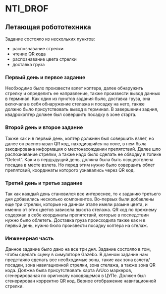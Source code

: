 # NTI_DROF
## Летающая робототехника
Задание состояло из нескольких пунктов:
- распознавание стрелки
- чтение QR кода
- распознавание цвета стрелки
- доставка груза
### Первый день и первое задание
Необходимо было произвести взлет коптера, далее обнаружить стрелку и определить ее направление, также произвести вывод данных в терминал. Как один из пунктов задания было, доставка груза, она включала в себя обнаружение стелажа и посадку на него, также должно было присутствовать вывод в терминал. В завершении задния, квадрокоптер должен был совершить посадку в зоне старта.
### Второй день и второе задание
Также как и в первый день, коптер должнен был совершить взлет, но далее он распознавал QR код, находившийся на поле, в нем была закодирована информация о местонахождении препятствий. Далее шло распознавание стрелки, а также надо было сделать ее обводку в топике “Detect”. Как и в пердыдущий день, должна была быть осуществлена посадка в месте взлета. Но перед этим нужно было совершить облет препятсвий, координаты которого узнавались через QR код.
### Третий день и третье задание
Так как каждый день становился все интереснее, то к заданию третьего дня добавились несколько компонентов. Во-первых были добавлены еще три стрелки, которые на данном этапе имели разыне цвета, и именно от этих цветов зависела высота стелажа. QR код по прежнему содержал в себе координаты препятствий, которые в последствии нужно было облететь. Доставка груза происходила также как и в первый день, нужно бюло произвести посадку коптера на стелаж.
### Инженерная часть
Данное задание было дано на все три дня. Задание состояло в том, чтобы сделать сцену в симуляторе Gazebo. В данном задание нам предстаяло сделать все необходимые зоны, такие как зона взлета/посадки, зона навигационной стрелки, зона стелажа, а также зона QR кода. Должна была присутствовать карта ArUco маркеров, сгенерированая по оригиналу находящемся в ЦУПе. Должен был сгенерирован корректно QR код. Верное отображение навигационной стрелки.

